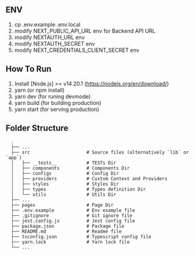 ## ENV 
1. cp .env.example .env.local
2. modify NEXT_PUBLIC_API_URL env for Backend API URL
3. modify NEXTAUTH_URL env
4. modify NEXTAUTH_SECRET env
5. modify NEXT_CREDENTIALS_CLIENT_SECRET env

## How To Run

1. Install [Node.js] >= v14.20.1 (https://nodejs.org/en/download/)
3. yarn (or npm install)
4. yarn dev (for runing devmode)
5. yarn build (for building production)
6. yarn start (for serving production)


## Folder Structure
  
      .
      ├── ...
      ├── src                     # Source files (alternatively `lib` or `app`)
      │   ├── __tests__           # TESTs Dir
      │   ├── components          # Components Dir
      │   ├── configs             # Config Dir
      │   ├── providers           # Custom Context and Providers
      │   ├── styles              # Styles Dir
      │   ├── types               # Types definition Dir
      │   └── utils               # Utils Dir
      ├── ...
      ├── pages                   # Page Dir
      ├── .env.example            # Env example file
      ├── .gitignore              # Git ignore file
      ├── jest.config.js          # Jest config file
      ├── package.json            # Package file
      ├── README.md               # Readme file
      ├── tsconfig.json           # Typescript config file
      ├── yarn.lock               # Yarn lock file
      └── ...

